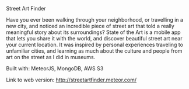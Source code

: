 Street Art Finder



Have you ever been walking through your neighborhood, or travelling in a new city, and noticed an incredible piece of street art that told a really meaningful story about its surroundings? State of the Art is a mobile app that lets you share it with the world, and discover beautiful street art near your current location. It was inspired by personal experiences traveling to unfamiliar cities, and learning as much about the culture and people from art on the street as I did in museums.

Built with: MeteorJS, MongoDB, AWS S3

Link to web version: http://streetartfinder.meteor.com/

